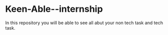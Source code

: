 # Keen-Able--internship
In this repository you will be able to see all abut your non tech task and tech task. 

